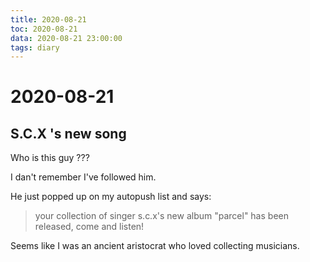```yaml
---
title: 2020-08-21
toc: 2020-08-21
data: 2020-08-21 23:00:00
tags: diary
---
```



# 2020-08-21

## S.C.X 's new song

Who is this guy ???

I dan't remember I've followed him.

He just popped up on my autopush list and says: 

> your collection of singer s.c.x's new album "parcel" has been released, come and listen!



Seems like I was an ancient aristocrat who loved collecting musicians.

